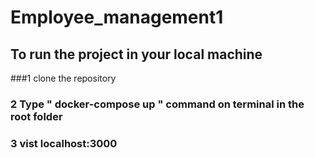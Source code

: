 # Employee_management1
## To run the project in your local machine
###1 clone the repository
### 2 Type " docker-compose up " command on terminal in the root folder
### 3 vist localhost:3000
